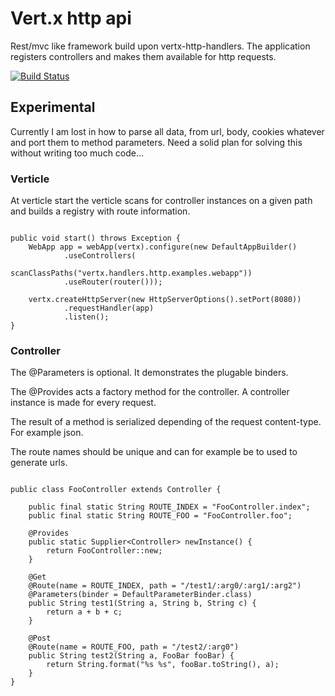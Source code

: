 # Vert.x http api
Rest/mvc like framework build upon vertx-http-handlers. The application registers controllers and makes them available for http requests.

[![Build Status](https://travis-ci.org/spriet2000/vertx-http-api.svg?branch=master)](https://travis-ci.org/spriet2000/vertx-handlers-http-api)

##  Experimental
Currently I am lost in how to parse all data, from url, body, cookies whatever and port them to method parameters. Need a solid plan for solving this without writing too much code... 

### Verticle

At verticle start the verticle scans for controller instances on a given path and builds a registry with route information.

```

public void start() throws Exception {
    WebApp app = webApp(vertx).configure(new DefaultAppBuilder()
            .useControllers(
                    scanClassPaths("vertx.handlers.http.examples.webapp"))
            .useRouter(router()));

    vertx.createHttpServer(new HttpServerOptions().setPort(8080))
            .requestHandler(app)
            .listen();
}

```

### Controller 

The @Parameters is optional. It demonstrates the plugable binders.

The @Provides acts a factory method for the controller. A controller instance is made for every request.

The result of a method is serialized depending of the request content-type. For example json.

The route names should be unique and can for example be to used to generate urls.

```

public class FooController extends Controller {

    public final static String ROUTE_INDEX = "FooController.index";
    public final static String ROUTE_FOO = "FooController.foo";

    @Provides
    public static Supplier<Controller> newInstance() {
        return FooController::new;
    }

    @Get
    @Route(name = ROUTE_INDEX, path = "/test1/:arg0/:arg1/:arg2")
    @Parameters(binder = DefaultParameterBinder.class)
    public String test1(String a, String b, String c) {
        return a + b + c;
    }

    @Post
    @Route(name = ROUTE_FOO, path = "/test2/:arg0")
    public String test2(String a, FooBar fooBar) {
        return String.format("%s %s", fooBar.toString(), a);
    }
}

```
